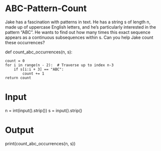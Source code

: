 # ABC-Pattern-Count

Jake has a fascination with patterns in text. He has a string s of length n, made up of uppercase English letters, and he’s particularly interested in the pattern “ABC”. He wants to find out how many times this exact sequence appears as a continuous subsequences within s. Can you help Jake count these occurrences?

def count_abc_occurrences(n, s):

    count = 0
    for i in range(n - 2):  # Traverse up to index n-3
        if s[i:i + 3] == "ABC":
            count += 1
    return count

# Input
n = int(input().strip())
s = input().strip()

# Output
print(count_abc_occurrences(n, s))

